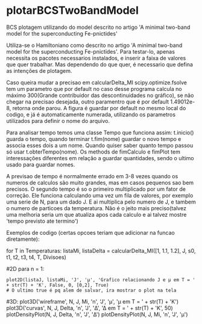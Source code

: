 # plotarBCSTwoBandModel

BCS plotagem utilizando do model descrito no artigo 'A minimal two-band model for the superconducting Fe-pnictides'

Utiliza-se o Hamiltoniano como descrito no artigo 'A minimal two-band model for the superconducting 
Fe-pnictides'. Para testar-lo, apenas necessita os pacotes necessarios instalados, e inserir a faixa de valores que quer trabalhar. Mas dependendo do que quer, é necessario que defina as intenções de plotagem.

Caso queira mudar a precisao em calcularDelta_MI scipy.optimize.fsolve tem um parametro que por default no caso desse programa
calcula no máximo 300(Grande contribuidor das descontinuidades no gráfico), se não chegar na precisao desejada, outro paramentro
que é por default 1.49012e-8, retorna onde parou. A figura é guardar por default no mesmo local do codigo, e já é automaticamente
numerada, utilizando os parametros utilizados para definir o nome do arquivo.

Para analisar tempo temos uma classe Tempo que funciona assim: t.inicio() guarda o tempo, quando terminar t.fim(nome) guardar
o novo tempo e associa esses dois a um nome. Quando quiser saber quanto tempo passou só usar t.obterTempo(nome). Os methods de
fimCalculo e fimPlot tem interessações diferentes em relação a guardar quantidades, sendo o ultimo usado para guardar nomes.

A previsao de tempo é normalmente errado em 3-8 vezes quando os numeros de calculos são muito grandes, mas em casos pequenos sao bem
precisos. O segundo tempo é so o primeiro multiplicado por um fator de correção. Ele funciona calculando uma vez um fila de valores,
por exemplo uma serie de N, para um dado J. E ai multiplica pelo numero de J, e tambem o numero de particoes da temperatura. Não é o 
jeito mais preciso(talvez uma melhoria seria um que atualiza apos cada calculo e ai talvez mostre 'tempo previsto ate termino')

Exemplos de codigo (certas opcoes teriam que adicionar na funcao diretamente):

for T in Temperaturas:
    listaMi, listaDelta = calcularDelta_MI([1, 1.1, 1.2], J, s0, t1, t2, t3, t4, T, Divisoes) 

#2D para n = 1:
    
    plot2D(listaJ, listaMi, 'J', 'μ', 'Grafico relacionando J e μ em T = ' + str(T) + 'K', False, 0, [0,2], True) 
    # O ultimo true é pq alem de salvar, ira mostrar o plot na tela

#3D:
    plot3D('wireframe', N, J, Mi, 'n', 'J', 'μ', 'μ em T = ' + str(T) + 'K')
    plot3D('curvas', N, J, Delta, 'n', 'J', 'Δ', 'Δ em T = ' + str(T) + 'K', 50)
    plotDensityPlot(N, J, Delta, 'n', 'J', 'Δ')
    plotDensityPlot(N, J, Mi, 'n', 'J', 'μ')
